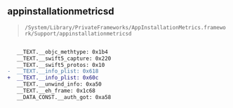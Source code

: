 ## appinstallationmetricsd

> `/System/Library/PrivateFrameworks/AppInstallationMetrics.framework/Support/appinstallationmetricsd`

```diff

   __TEXT.__objc_methtype: 0x1b4
   __TEXT.__swift5_capture: 0x220
   __TEXT.__swift5_protos: 0x10
-  __TEXT.__info_plist: 0x618
+  __TEXT.__info_plist: 0x60c
   __TEXT.__unwind_info: 0xa50
   __TEXT.__eh_frame: 0x1c68
   __DATA_CONST.__auth_got: 0xa58

```
